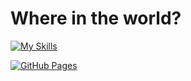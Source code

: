 <h1> Where in the world? </h1>

[![My Skills](https://skillicons.dev/icons?i=html,css,js,react,bootstrap)](https://skillicons.dev)

<a href="https://lehimv.github.io/ProyectoFinal2_MLVL_Where.github.io/"><img alt="GitHub Pages" src="https://img.shields.io/badge/GitHub Pages-View-blue"></a>
